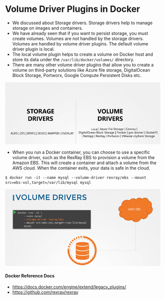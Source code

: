# Volume Driver Plugins in Docker

- We discussed about Storage drivers. Storage drivers help to manage storage on images and containers.
- We have already seen that if you want to persist storage, you must create volumes. Volumes are not handled by the storage drivers. Volumes are handled by volume driver plugins. The default volume driver plugin is local.
- The local volume plugin helps to create a volume on Docker host and store its data under the `/var/lib/docker/volumes/` directory.
- There are many other volume driver plugins that allow you to create a volume on third-party solutions like Azure file storage, DigitalOcean Block Storage, Portworx, Google Compute Persistent Disks etc.


![class-9](../images/class9.PNG)


- When you run a Docker container, you can choose to use a specific volume driver, such as the RexRay EBS to provision a volume from the Amazon EBS. This will create a container and attach a volume from the AWS cloud. When the container exits, your data is safe in the cloud.

```
$ docker run -it --name mysql --volume-driver rexray/ebs --mount src=ebs-vol,target=/var/lib/mysql mysql
```


![class-10](../images/class10.PNG)






#### Docker Reference Docs

- https://docs.docker.com/engine/extend/legacy_plugins/
- https://github.com/rexray/rexray

